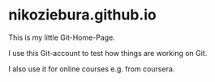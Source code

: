 nikoziebura.github.io
=====================

This is my little Git-Home-Page.

I use this Git-account to test how things are working on Git.

I also use it for online courses e.g. from coursera.
